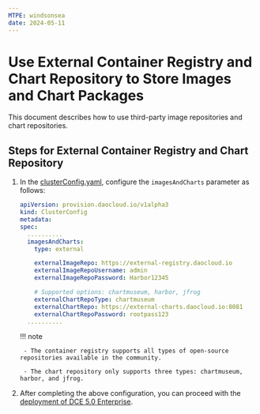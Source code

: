 ```yaml
---
MTPE: windsonsea
date: 2024-05-11
---
```


# Use External Container Registry and Chart Repository to Store Images and Chart Packages

This document describes how to use third-party image repositories and chart repositories.

## Steps for External Container Registry and Chart Repository

1. In the [clusterConfig.yaml](../cluster-config.md), configure the `imagesAndCharts` parameter as follows:

    ```yaml
    apiVersion: provision.daocloud.io/v1alpha3
    kind: ClusterConfig
    metadata:
    spec:
      ..........
      imagesAndCharts:
        type: external

        externalImageRepo: https://external-registry.daocloud.io
        externalImageRepoUsername: admin
        externalImageRepoPassword: Harbor12345

        # Supported options: chartmuseum, harbor, jfrog
        externalChartRepoType: chartmuseum
        externalChartRepo: https://external-charts.daocloud.io:8081
        externalChartRepoPassword: rootpass123
      ..........
    ```

    !!! note

        - The container registry supports all types of open-source repositories available in the community.

        - The chart repository only supports three types: chartmuseum, harbor, and jfrog.

2. After completing the above configuration, you can proceed with the [deployment of DCE 5.0 Enterprise](../start-install.md).
